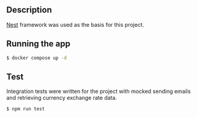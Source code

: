 ## Description

[Nest](https://github.com/nestjs/nest) framework was used as the basis for this project.

## Running the app

```bash
$ docker compose up -d
```

## Test
Integration tests were written for the project with mocked sending emails and retrieving currency exchange rate data.
```bash
$ npm run test
```
